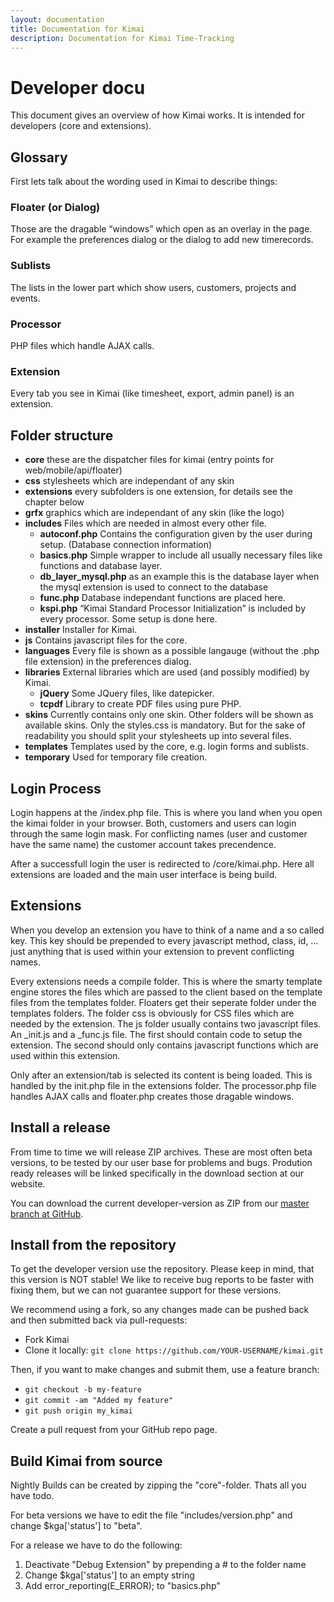 ```yaml
---
layout: documentation
title: Documentation for Kimai
description: Documentation for Kimai Time-Tracking
---
```

# Developer docu

This document gives an overview of how Kimai works. It is intended for developers (core and extensions).

## Glossary

First lets talk about the wording used in Kimai to describe things:

### Floater (or Dialog)

Those are the dragable “windows” which open as an overlay in the page. For example the preferences dialog or the dialog to add new timerecords.

### Sublists

The lists in the lower part which show users, customers, projects and events.

### Processor

PHP files which handle AJAX calls.

### Extension

Every tab you see in Kimai (like timesheet, export, admin panel) is an extension.

## Folder structure

  * **core** these are the dispatcher files for kimai (entry points for web/mobile/api/floater)
  * **css** stylesheets which are independant of any skin
  * **extensions** every subfolders is one extension, for details see the chapter below
  * **grfx** graphics which are independant of any skin (like the logo)
  * **includes** Files which are needed in almost every other file.
    * **autoconf.php** Contains the configuration given by the user during setup. (Database connection information)
    * **basics.php** Simple wrapper to include all usually necessary files like functions and database layer.
    * **db_layer_mysql.php** as an example this is the database layer when the mysql extension is used to connect to the database
    * **func.php** Database independant functions are placed here.
    * **kspi.php** “Kimai Standard Processor Initialization” is included by every processor. Some setup is done here.
  * **installer** Installer for Kimai.
  * **js** Contains javascript files for the core.
  * **languages** Every file is shown as a possible langauge (without the .php file extension) in the preferences dialog.
  * **libraries** External libraries which are used (and possibly modified) by Kimai.
    * **jQuery** Some JQuery files, like datepicker.
    * **tcpdf** Library to create PDF files using pure PHP.
  * **skins** Currently contains only one skin. Other folders will be shown as available skins. Only the styles.css is mandatory. But for the sake of readability you should split your stylesheets up into several files.
  * **templates** Templates used by the core, e.g. login forms and sublists.
  * **temporary** Used for temporary file creation.

## Login Process

Login happens at the /index.php file. This is where you land when you open the kimai folder in your browser. Both, customers and users can login through the same login mask. For conflicting names (user and customer have the same name) the customer account takes precendence.

After a successfull login the user is redirected to /core/kimai.php. Here all extensions are loaded and the main user interface is being build.

## Extensions

When you develop an extension you have to think of a name and a so called key. This key should be prepended to every javascript method, class, id, … just anything that is used within your extension to prevent conflicting names.

Every extensions needs a compile folder. This is where the smarty template engine stores the files which are passed to the client based on the template files from the templates folder. Floaters get their seperate folder under the templates folders. The folder css is obviously for CSS files which are needed by the extension. The js folder usually contains two javascript files. An _init.js and a _func.js file. The first should contain code to setup the extension. The second should only contains javascript functions which are used within this extension.

Only after an extension/tab is selected its content is being loaded. This is handled by the init.php file in the extensions folder. The processor.php file handles AJAX calls and floater.php creates those dragable windows.

## Install a release

From time to time we will release ZIP archives. These are most often beta versions, to be tested by our user base for problems and bugs. Prodution ready releases will be linked specifically in the download section at our website.

You can download the current developer-version as ZIP from our [master branch at GitHub](https://github.com/kimai/kimai/archive/master.zip).

## Install from the repository

To get the developer version use the repository. Please keep in mind, that this version is NOT stable! We like to receive bug reports to be faster with fixing them, but we can not guarantee support for these versions.

We recommend using a fork, so any changes made can be pushed back and then submitted back via pull-requests:

* Fork Kimai
* Clone it locally: `git clone https://github.com/YOUR-USERNAME/kimai.git`

Then, if you want to make changes and submit them, use a feature branch:

* `git checkout -b my-feature`
* `git commit -am "Added my feature"`
* `git push origin my_kimai`

Create a pull request from your GitHub repo page.

## Build Kimai from source

Nightly Builds can be created by zipping the "core"-folder. Thats all you have todo.

For beta versions we have to edit the file "includes/version.php" and change $kga['status'] to "beta".

For a release we have to do the following:

  1. Deactivate "Debug Extension" by prepending a # to the folder name
  2. Change $kga['status'] to an empty string
  3. Add error_reporting(E_ERROR); to "basics.php"


